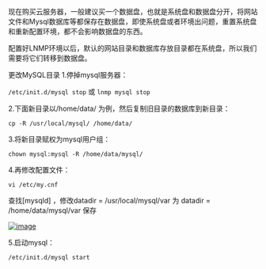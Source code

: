 现在购买云服务器，一般建议买一个数据盘，也就是系统盘和数据盘分开，将网站文件和Mysql数据库等都保存在数据盘，即使系统盘或者环境出问题，重置系统盘和重新配置环境，都不会影响数据盘的东西。

配置好LNMP环境以后，默认的网站目录和数据库存放目录都在系统盘，所以我们需要将它们转移到数据盘。

更改MySQL目录
1.停掉mysql服务器：

`/etc/init.d/mysql stop`
或
`lnmp mysql stop`

2.下面新目录以/home/data/ 为例，然后复制旧目录的数据库到新目录：

`cp -R /usr/local/mysql/ /home/data/`

3.将新目录赋权为mysql用户组：

`chown mysql:mysql -R /home/data/mysql/`

4.再修改配置文件：

`vi /etc/my.cnf`

查找[mysqld] ，修改datadir = /usr/local/mysql/var 为 datadir = /home/data/mysql/var 保存

[![image](https://upload-images.jianshu.io/upload_images/2825702-0845317e9c9c6f00.png?imageMogr2/auto-orient/strip%7CimageView2/2/w/1240)](https://imcn.me/wp-content/uploads/2019/06/20190628171710.png)

5.启动mysql：

`/etc/init.d/mysql start`
